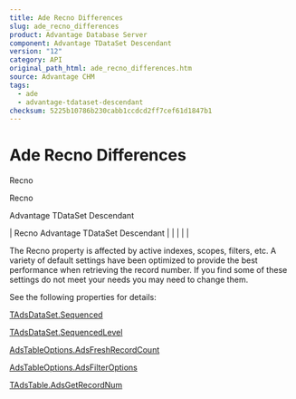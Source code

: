 ```yaml
---
title: Ade Recno Differences
slug: ade_recno_differences
product: Advantage Database Server
component: Advantage TDataSet Descendant
version: "12"
category: API
original_path_html: ade_recno_differences.htm
source: Advantage CHM
tags:
  - ade
  - advantage-tdataset-descendant
checksum: 5225b10786b230cabb1ccdcd2ff7cef61d1847b1
---
```


# Ade Recno Differences

Recno

Recno

Advantage TDataSet Descendant

| Recno  Advantage TDataSet Descendant |  |  |  |  |

The Recno property is affected by active indexes, scopes, filters, etc. A variety of default settings have been optimized to provide the best performance when retrieving the record number. If you find some of these settings do not meet your needs you may need to change them.

See the following properties for details:

[TAdsDataSet.Sequenced](ade_sequenced.md)

[TAdsDataSet.SequencedLevel](ade_sequencedlevel.md)

[AdsTableOptions.AdsFreshRecordCount](ade_adsfreshrecordcount.md)

[AdsTableOptions.AdsFilterOptions](ade_adsfilteroptions.md)

[TAdsTable.AdsGetRecordNum](ade_adsgetrecordnum.md)
